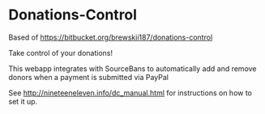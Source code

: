 # Donations-Control
Based of https://bitbucket.org/brewskii187/donations-control

Take control of your donations!

This webapp integrates with SourceBans to automatically add and remove donors when a payment is submitted via PayPal

See http://nineteeneleven.info/dc_manual.html for instructions on how to set it up.
